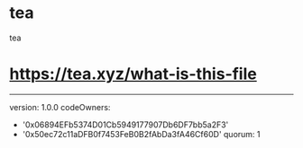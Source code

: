# tea
tea
# https://tea.xyz/what-is-this-file
---
version: 1.0.0
codeOwners:
  - '0x06894EFb5374D01Cb5949177907Db6DF7bb5a2F3'
  - '0x50ec72c11aDFB0f7453FeB0B2fAbDa3fA46Cf60D'
quorum: 1
